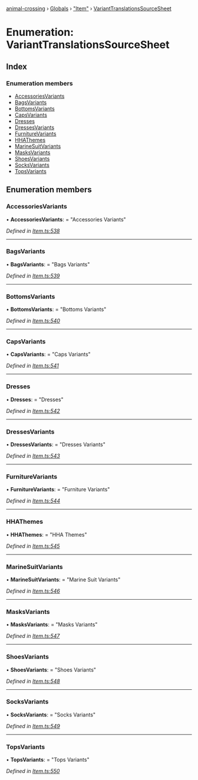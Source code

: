[animal-crossing](../README.md) › [Globals](../globals.md) › ["Item"](../modules/_item_.md) › [VariantTranslationsSourceSheet](_item_.varianttranslationssourcesheet.md)

# Enumeration: VariantTranslationsSourceSheet

## Index

### Enumeration members

* [AccessoriesVariants](_item_.varianttranslationssourcesheet.md#accessoriesvariants)
* [BagsVariants](_item_.varianttranslationssourcesheet.md#bagsvariants)
* [BottomsVariants](_item_.varianttranslationssourcesheet.md#bottomsvariants)
* [CapsVariants](_item_.varianttranslationssourcesheet.md#capsvariants)
* [Dresses](_item_.varianttranslationssourcesheet.md#dresses)
* [DressesVariants](_item_.varianttranslationssourcesheet.md#dressesvariants)
* [FurnitureVariants](_item_.varianttranslationssourcesheet.md#furniturevariants)
* [HHAThemes](_item_.varianttranslationssourcesheet.md#hhathemes)
* [MarineSuitVariants](_item_.varianttranslationssourcesheet.md#marinesuitvariants)
* [MasksVariants](_item_.varianttranslationssourcesheet.md#masksvariants)
* [ShoesVariants](_item_.varianttranslationssourcesheet.md#shoesvariants)
* [SocksVariants](_item_.varianttranslationssourcesheet.md#socksvariants)
* [TopsVariants](_item_.varianttranslationssourcesheet.md#topsvariants)

## Enumeration members

###  AccessoriesVariants

• **AccessoriesVariants**: = "Accessories Variants"

*Defined in [Item.ts:538](https://github.com/Norviah/animal-crossing/blob/37a256e/module/types/Item.ts#L538)*

___

###  BagsVariants

• **BagsVariants**: = "Bags Variants"

*Defined in [Item.ts:539](https://github.com/Norviah/animal-crossing/blob/37a256e/module/types/Item.ts#L539)*

___

###  BottomsVariants

• **BottomsVariants**: = "Bottoms Variants"

*Defined in [Item.ts:540](https://github.com/Norviah/animal-crossing/blob/37a256e/module/types/Item.ts#L540)*

___

###  CapsVariants

• **CapsVariants**: = "Caps Variants"

*Defined in [Item.ts:541](https://github.com/Norviah/animal-crossing/blob/37a256e/module/types/Item.ts#L541)*

___

###  Dresses

• **Dresses**: = "Dresses"

*Defined in [Item.ts:542](https://github.com/Norviah/animal-crossing/blob/37a256e/module/types/Item.ts#L542)*

___

###  DressesVariants

• **DressesVariants**: = "Dresses Variants"

*Defined in [Item.ts:543](https://github.com/Norviah/animal-crossing/blob/37a256e/module/types/Item.ts#L543)*

___

###  FurnitureVariants

• **FurnitureVariants**: = "Furniture Variants"

*Defined in [Item.ts:544](https://github.com/Norviah/animal-crossing/blob/37a256e/module/types/Item.ts#L544)*

___

###  HHAThemes

• **HHAThemes**: = "HHA Themes"

*Defined in [Item.ts:545](https://github.com/Norviah/animal-crossing/blob/37a256e/module/types/Item.ts#L545)*

___

###  MarineSuitVariants

• **MarineSuitVariants**: = "Marine Suit Variants"

*Defined in [Item.ts:546](https://github.com/Norviah/animal-crossing/blob/37a256e/module/types/Item.ts#L546)*

___

###  MasksVariants

• **MasksVariants**: = "Masks Variants"

*Defined in [Item.ts:547](https://github.com/Norviah/animal-crossing/blob/37a256e/module/types/Item.ts#L547)*

___

###  ShoesVariants

• **ShoesVariants**: = "Shoes Variants"

*Defined in [Item.ts:548](https://github.com/Norviah/animal-crossing/blob/37a256e/module/types/Item.ts#L548)*

___

###  SocksVariants

• **SocksVariants**: = "Socks Variants"

*Defined in [Item.ts:549](https://github.com/Norviah/animal-crossing/blob/37a256e/module/types/Item.ts#L549)*

___

###  TopsVariants

• **TopsVariants**: = "Tops Variants"

*Defined in [Item.ts:550](https://github.com/Norviah/animal-crossing/blob/37a256e/module/types/Item.ts#L550)*
